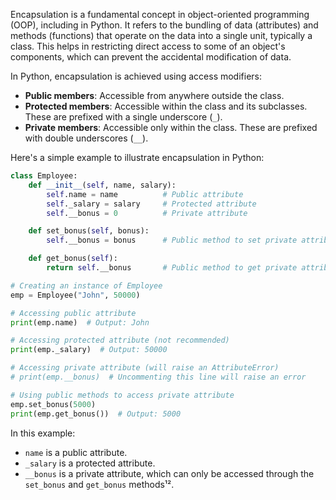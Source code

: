 Encapsulation is a fundamental concept in object-oriented programming (OOP), including in Python. It refers to the bundling of data (attributes) and methods (functions) that operate on the data into a single unit, typically a class. This helps in restricting direct access to some of an object's components, which can prevent the accidental modification of data.

In Python, encapsulation is achieved using access modifiers:
- **Public members**: Accessible from anywhere outside the class.
- **Protected members**: Accessible within the class and its subclasses. These are prefixed with a single underscore (`_`).
- **Private members**: Accessible only within the class. These are prefixed with double underscores (`__`).

Here's a simple example to illustrate encapsulation in Python:

```python
class Employee:
    def __init__(self, name, salary):
        self.name = name          # Public attribute
        self._salary = salary     # Protected attribute
        self.__bonus = 0          # Private attribute

    def set_bonus(self, bonus):
        self.__bonus = bonus      # Public method to set private attribute

    def get_bonus(self):
        return self.__bonus       # Public method to get private attribute

# Creating an instance of Employee
emp = Employee("John", 50000)

# Accessing public attribute
print(emp.name)  # Output: John

# Accessing protected attribute (not recommended)
print(emp._salary)  # Output: 50000

# Accessing private attribute (will raise an AttributeError)
# print(emp.__bonus)  # Uncommenting this line will raise an error

# Using public methods to access private attribute
emp.set_bonus(5000)
print(emp.get_bonus())  # Output: 5000
```

In this example:
- `name` is a public attribute.
- `_salary` is a protected attribute.
- `__bonus` is a private attribute, which can only be accessed through the `set_bonus` and `get_bonus` methods¹².

